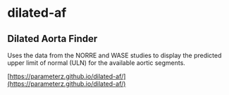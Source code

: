 # dilated-af
## Dilated Aorta Finder

Uses the data from the NORRE and WASE studies to display the predicted upper limit of normal (ULN) for the available aortic segments.

[https://parameterz.github.io/dilated-af/](https://parameterz.github.io/dilated-af/)


